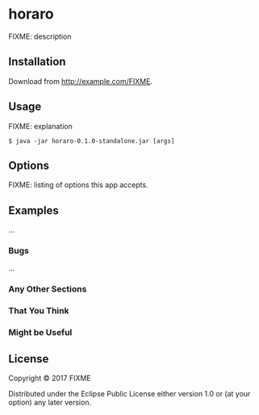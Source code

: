 # horaro

FIXME: description

## Installation

Download from http://example.com/FIXME.

## Usage

FIXME: explanation

    $ java -jar horaro-0.1.0-standalone.jar [args]

## Options

FIXME: listing of options this app accepts.

## Examples

...

### Bugs

...

### Any Other Sections
### That You Think
### Might be Useful

## License

Copyright © 2017 FIXME

Distributed under the Eclipse Public License either version 1.0 or (at
your option) any later version.

